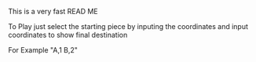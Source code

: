 This is a very fast READ ME

To Play just select the starting piece by inputing the coordinates and input coordinates to show final destination

For Example "A,1 B,2"

